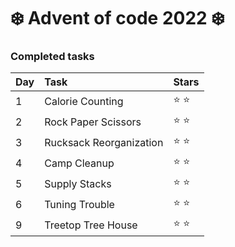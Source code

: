 ﻿# ❄️ Advent of code 2022 ❄️

### Completed tasks

Day | Task | Stars
:------------ | :------------- | :-------------
1 | Calorie Counting | :star: :star:
2 | Rock Paper Scissors | :star: :star:
3 | Rucksack Reorganization | :star: :star:
4 | Camp Cleanup | :star: :star:
5 | Supply Stacks | :star: :star:
6 | Tuning Trouble | :star: :star:
9 | Treetop Tree House | :star: :star:
